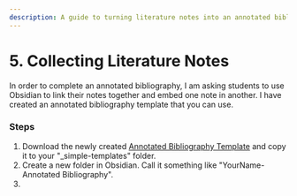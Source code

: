 ```yaml
---
description: A guide to turning literature notes into an annotated bibliography
---
```


# 5. Collecting Literature Notes

In order to complete an annotated bibliography, I am asking students to use Obsidian to link their notes together and embed one note in another. I have created an annotated bibliography template that you can use.&#x20;

### Steps

1. Download the newly created [Annotated Bibliography Template](https://cmailcarletonca.sharepoint.com/:t:/r/sites/HistoricalGamesStudies/Shared%20Documents/General/HGS%20-%202024%20-%20Shared%20Vault/\_simple-templates/annotated-bibliography-template.md?csf=1\&web=1\&e=8raxHN) and copy it to your "\_simple-templates" folder.&#x20;
2. Create a new folder in Obsidian. Call it something like "YourName-Annotated Bibliography".&#x20;
3.





